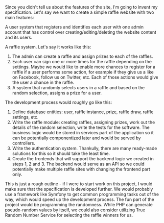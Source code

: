 Since you didn't tell us about the features of the site, I'm going to invent my specification. Let's say we want to create a simple raffle website with two main features:

A user system that registers and identifies each user with one admin account that has control over creating/editing/deleting the website content and its users.

A raffle system. Let's say it works like this:

1. The admin can create a raffle and assign prizes to each of the raffles.
2. Each user can sign one or more times for the raffle depending on the settings. Maybe we would like to enable more chances to register for a raffle if a user performs some action, for example if they give us a like on Facebook, follow us on Twitter, etc. Each of those actions would give the user a chance in the raffle.
3. A system that randomly selects users in a raffle and based on the random selection, assigns a prize for a user.

The development process would roughly go like this:

1. Define database entities: user, raffle instance, prize, raffle draw, raffle settings, etc.
2. Write the raffle module: creating raffles, assigning prizes, work out the details of the random selection, write the tests for the software. The business logic would be stored in services part of the application so it can be potentially componentized later and would be served by controllers.
3. Write the authentication system. Thankully, there are many ready-made solutions for this so it should take the least time.
4. Create the frontends that will support the backend logic we created in steps 1, 2 and 3. The backend would serve as an API so we could potentially make multiple raffle sites with changing the frontend part only.

This is just a rough outline - if I were to start work on this project, I would make sure that the specification is developed further. We would probably use a framework like Symfony to get common programming tasks out of the way, which would speed up the development process. The fun part of the project would be programming the randomness. While PHP can generate pseudo-random values by itself, we could also consider utilizing True Random Number Service for selecting the raffle winners for us.